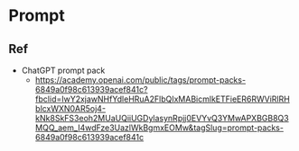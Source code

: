 # Prompt

## Ref
- ChatGPT prompt pack
  - https://academy.openai.com/public/tags/prompt-packs-6849a0f98c613939acef841c?fbclid=IwY2xjawNHfYdleHRuA2FlbQIxMABicmlkETFieER6RWViRlRHblcxWXN0AR5oj4-kNk8SkFS3eoh2MUaUQiiUGDylasynRpjj0EVYvQ3YMwAPXBGB8Q3MQQ_aem_I4wdFze3UazlWkBgmxEOMw&tagSlug=prompt-packs-6849a0f98c613939acef841c
